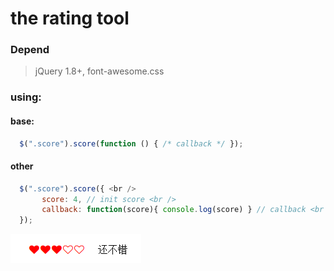 # the rating tool 

### Depend

>jQuery 1.8+, font-awesome.css

### using:

#### base: 

``` javascript
  $(".score").score(function () { /* callback */ });
```


#### other
``` javascript
  $(".score").score({ <br />
       score: 4, // init score <br />
       callback: function(score){ console.log(score) } // callback <br />
  });
```

<img src="demo.png">
